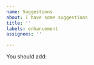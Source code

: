 ```yaml
---
name: Suggestions
about: I have some suggestions
title: ''
labels: enhancement
assignees: ''

---
```


You should add:

